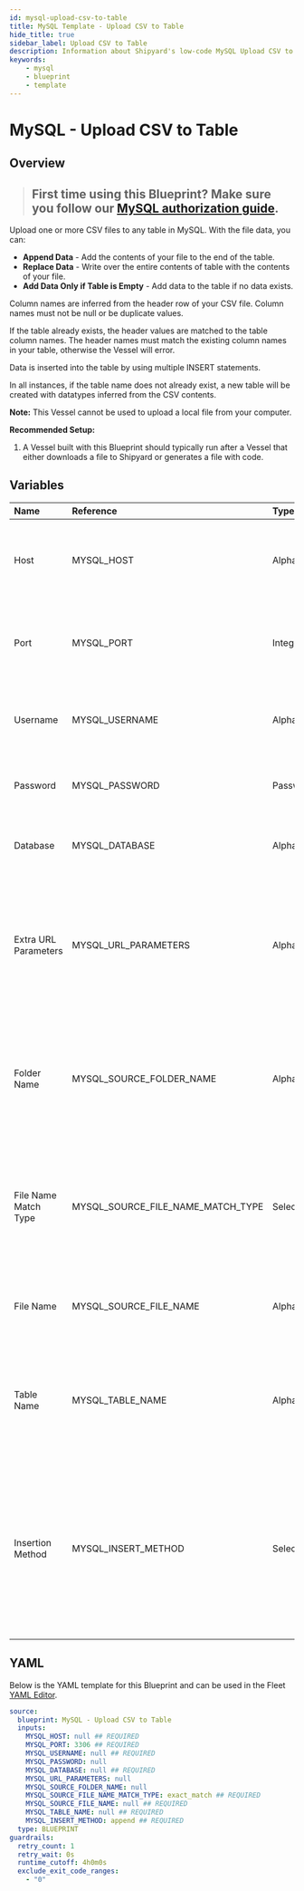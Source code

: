 ```yaml
---
id: mysql-upload-csv-to-table
title: MySQL Template - Upload CSV to Table
hide_title: true
sidebar_label: Upload CSV to Table
description: Information about Shipyard's low-code MySQL Upload CSV to Table blueprint. Upload a CSV file to any table in MySQL. With the file data, you can create a new table, overwrite the existing table, or append to the end of the table.
keywords:
    - mysql
    - blueprint
    - template
---
```


# MySQL - Upload CSV to Table

## Overview

> ## **First time using this Blueprint? Make sure you follow our [MySQL authorization guide](https://www.shipyardapp.com/docs/blueprint-library/mysql/mysql-authorization/)**.

Upload one or more CSV files to any table in MySQL. With the file data, you can:
- **Append Data** - Add the contents of your file to the end of the table.
- **Replace Data** - Write over the entire contents of table with the contents of your file.
- **Add Data Only if Table is Empty** - Add data to the table if no data exists.

Column names are inferred from the header row of your CSV file. Column names must not be null or be duplicate values.

If the table already exists, the header values are matched to the table column names. The header names must match the existing column names in your table, otherwise the Vessel will error.

Data is inserted into the table by using multiple INSERT statements.

In all instances, if the table name does not already exist, a new table will be created with datatypes inferred from the CSV contents.

**Note:** This Vessel cannot be used to upload a local file from your computer.

**Recommended Setup:**

1. A Vessel built with this Blueprint should typically run after a Vessel that either downloads a file to Shipyard or generates a file with code. 



## Variables

| Name                 | Reference                         | Type         | Required           | Default       | Options                                                                                                                 | Description                                                                                                         |
|:---------------------|:----------------------------------|:-------------|:-------------------|:--------------|:------------------------------------------------------------------------------------------------------------------------|:--------------------------------------------------------------------------------------------------------------------|
| Host                 | MYSQL_HOST                        | Alphanumeric | :white_check_mark: | -             | -                                                                                                                       | The domain or the IP address of the database you want to connect to.                                                |
| Port                 | MYSQL_PORT                        | Integer      | :white_check_mark: | 3306          | -                                                                                                                       | Number for the database port to connect to. Defaults to 3306.                                                       |
| Username             | MYSQL_USERNAME                    | Alphanumeric | :white_check_mark: | -             | -                                                                                                                       | Name of the user to connect to the database with.                                                                   |
| Password             | MYSQL_PASSWORD                    | Password     | :heavy_minus_sign: | -             | -                                                                                                                       | Password associated to the provided username.                                                                       |
| Database             | MYSQL_DATABASE                    | Alphanumeric | :white_check_mark: | -             | -                                                                                                                       | Name of the database in MySQL to connect to.                                                                        |
| Extra URL Parameters | MYSQL_URL_PARAMETERS              | Alphanumeric | :heavy_minus_sign: | -             | -                                                                                                                       | Extra parameters that will be placed at the end of the connection string, after the "?". Must be separated by "&".  |
| Folder Name          | MYSQL_SOURCE_FOLDER_NAME          | Alphanumeric | :heavy_minus_sign: | -             | -                                                                                                                       | Folder where the file to upload can be found. If left blank, will search in the current working directory.          |
| File Name Match Type | MYSQL_SOURCE_FILE_NAME_MATCH_TYPE | Select       | :white_check_mark: | `exact_match` | Exact Match: `exact_match`<br></br><br></br>Regex Match: `regex_match`                                                  | Determines if the text in "File Name" will match exactly to a single file, or use regex to match to multiple files. |
| File Name            | MYSQL_SOURCE_FILE_NAME            | Alphanumeric | :white_check_mark: | -             | -                                                                                                                       | The file name that contains the data you want uploaded.                                                             |
| Table Name           | MYSQL_TABLE_NAME                  | Alphanumeric | :white_check_mark: | -             | -                                                                                                                       | Name of the table where you want data inserted. If the table doesn't already exist, it will be created.             |
| Insertion Method     | MYSQL_INSERT_METHOD               | Select       | :white_check_mark: | `append`      | Append Data: `append`<br></br><br></br>Replace Data: `replace`<br></br><br></br>Add Data Only if Table is Empty: `fail` | Determines how the data in your file will be added into the target table.                                           |


## YAML

Below is the YAML template for this Blueprint and can be used in the Fleet [YAML Editor](../../reference/fleets/yaml-editor.md).

```yaml
source:
  blueprint: MySQL - Upload CSV to Table
  inputs:
    MYSQL_HOST: null ## REQUIRED
    MYSQL_PORT: 3306 ## REQUIRED
    MYSQL_USERNAME: null ## REQUIRED
    MYSQL_PASSWORD: null 
    MYSQL_DATABASE: null ## REQUIRED
    MYSQL_URL_PARAMETERS: null 
    MYSQL_SOURCE_FOLDER_NAME: null 
    MYSQL_SOURCE_FILE_NAME_MATCH_TYPE: exact_match ## REQUIRED
    MYSQL_SOURCE_FILE_NAME: null ## REQUIRED
    MYSQL_TABLE_NAME: null ## REQUIRED
    MYSQL_INSERT_METHOD: append ## REQUIRED
  type: BLUEPRINT
guardrails:
  retry_count: 1
  retry_wait: 0s
  runtime_cutoff: 4h0m0s
  exclude_exit_code_ranges:
    - "0"
```
